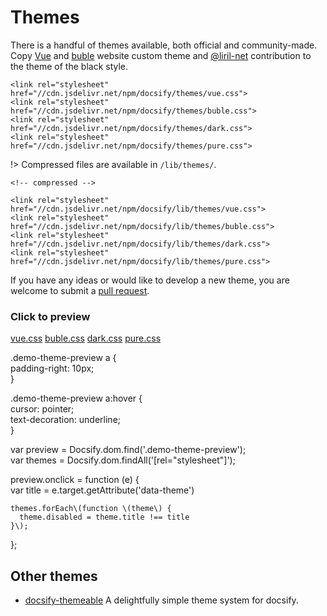 # Themes

There is a handful of themes available, both official and community-made. Copy [Vue](https://github.com/jnanadarshan/docsify/tree/e0e70dea214b0bf6b49a3dca8b0c394b18a3ca00/vuejs.org) and [buble](https://github.com/jnanadarshan/docsify/tree/e0e70dea214b0bf6b49a3dca8b0c394b18a3ca00/buble.surge.sh) website custom theme and [@liril-net](https://github.com/liril-net) contribution to the theme of the black style.

```markup
<link rel="stylesheet" href="//cdn.jsdelivr.net/npm/docsify/themes/vue.css">
<link rel="stylesheet" href="//cdn.jsdelivr.net/npm/docsify/themes/buble.css">
<link rel="stylesheet" href="//cdn.jsdelivr.net/npm/docsify/themes/dark.css">
<link rel="stylesheet" href="//cdn.jsdelivr.net/npm/docsify/themes/pure.css">
```

!&gt; Compressed files are available in `/lib/themes/`.

```markup
<!-- compressed -->

<link rel="stylesheet" href="//cdn.jsdelivr.net/npm/docsify/lib/themes/vue.css">
<link rel="stylesheet" href="//cdn.jsdelivr.net/npm/docsify/lib/themes/buble.css">
<link rel="stylesheet" href="//cdn.jsdelivr.net/npm/docsify/lib/themes/dark.css">
<link rel="stylesheet" href="//cdn.jsdelivr.net/npm/docsify/lib/themes/pure.css">
```

If you have any ideas or would like to develop a new theme, you are welcome to submit a [pull request](https://github.com/docsifyjs/docsify/pulls).

### Click to preview

 [vue.css](themes.md) [buble.css](themes.md) [dark.css](themes.md) [pure.css](themes.md)

  
  .demo-theme-preview a {  
    padding-right: 10px;  
  }  
  
  .demo-theme-preview a:hover {  
    cursor: pointer;  
    text-decoration: underline;  
  }  


  
  var preview = Docsify.dom.find\('.demo-theme-preview'\);  
  var themes = Docsify.dom.findAll\('\[rel="stylesheet"\]'\);  
  
  preview.onclick = function \(e\) {  
    var title = e.target.getAttribute\('data-theme'\)  
  
    themes.forEach\(function \(theme\) {  
      theme.disabled = theme.title !== title  
    }\);  
  };  


## Other themes

* [docsify-themeable](https://jhildenbiddle.github.io/docsify-themeable/#/) A delightfully simple theme system for docsify.

